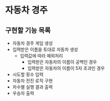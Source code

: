 # 자동차 경주
## 구현할 기능 목록
- 자동차 경주 게임 생성
- 입력받은 이름을 토대로 자동차 생성
  - 입력값에 따라 예외처리
    - 입력받은 자동차의 이름이 공백인 경우
    - 입력받은 자동차의 이름이 5자 초과인 경우
- 시도할 횟수 입력
- 자동차 전진 로직 구현
- 차수별 실행 결과 출력
- 우승자 출력